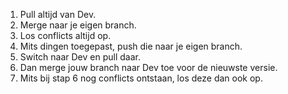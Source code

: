 1. Pull altijd van Dev.
2. Merge naar je eigen branch.
3. Los conflicts altijd op.
4. Mits dingen toegepast, push die naar je eigen branch.
5. Switch naar Dev en pull daar.
6. Dan merge jouw branch naar Dev toe voor de nieuwste versie.
7. Mits bij stap 6 nog conflicts ontstaan, los deze dan ook op.
